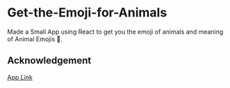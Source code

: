 # Get-the-Emoji-for-Animals
Made a Small App using React to get you the emoji of animals and meaning of Animal Emojis 🐻.

## Acknowledgement
[App Link](https://ng77n.csb.app/)

